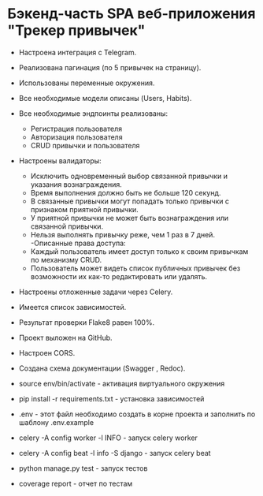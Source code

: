 # Бэкенд-часть SPA веб-приложения "Трекер привычек" # 

- Настроена интеграция с Telegram.
- Реализована пагинация (по 5 привычек на страницу).
- Использованы переменные окружения.
- Все необходимые модели описаны (Users, Habits).
- Все необходимые эндпоинты реализованы:
    - Регистрация пользователя
    - Авторизация пользователя
    - CRUD привычки и пользователя
- Настроены валидаторы:
    - Исключить одновременный выбор связанной привычки и указания вознаграждения.
    - Время выполнения должно быть не больше 120 секунд.
    - В связанные привычки могут попадать только привычки с признаком приятной привычки.
    - У приятной привычки не может быть вознаграждения или связанной привычки. 
    - Нельзя выполнять привычку реже, чем 1 раз в 7 дней.
-Описанные права доступа:
    - Каждый пользователь имеет доступ только к своим привычкам по механизму CRUD.
    - Пользователь может видеть список публичных привычек без возможности их как-то редактировать или удалять.
- Настроены отложенные задачи через Celery.
- Имеется список зависимостей.
- Результат проверки Flake8 равен 100%.
- Проект выложен на GitHub.
- Настроен CORS.
- Создана схема документации (Swagger , Redoc).


- source env/bin/activate - активация виртуального окружения
- pip install -r requirements.txt - установка зависимостей
- .env - этот файл необходимо создать в корне проекта и заполнить по шаблону .env.example
- celery -A config worker -l INFO - запуск celery worker
- celery -A config beat -l info -S django - запуск celery beat
- python manage.py test - запуск тестов
- coverage report - отчет по тестам
